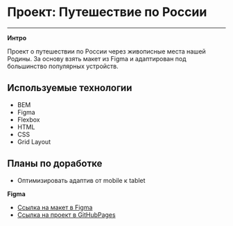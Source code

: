 # Проект: Путешествие по России

---

**Интро**

Проект о путешествии по России через живописные места нашей Родины. За основу взять макет из Figma и адаптирован под большинство популярных устройств.

## Используемые технологии

* BEM
* Figma
* Flexbox
* HTML
* CSS
* Grid Layout

**Планы по доработке**
---
* Оптимизировать адаптив от mobile к tablet

**Figma**

* [Ссылка на макет в Figma](https://www.figma.com/file/5S2WSbEFL6awjVWJ0NWL8Q/Sprint-3_-Russia-_-desktop-mobile?node-id=28503%3A0)
* [Ссылка на проект в GitHubPages](https://vlovchinnikov21.github.io/russian-travel/)
